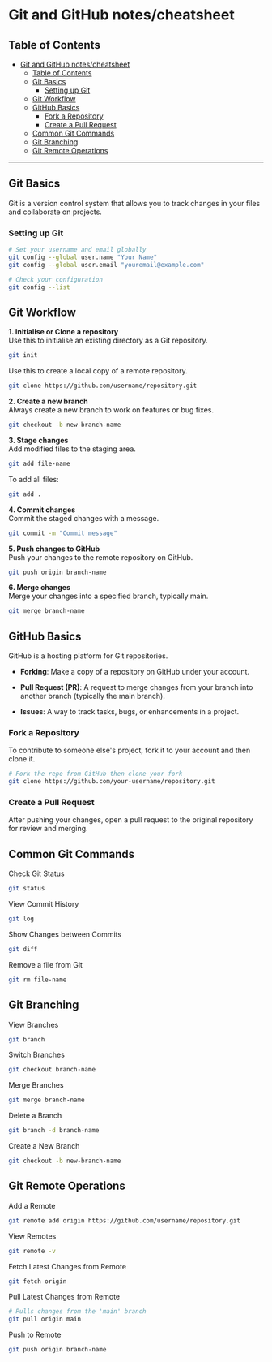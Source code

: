 # Git and GitHub notes/cheatsheet

## Table of Contents
- [Git and GitHub notes/cheatsheet](#git-and-github-notescheatsheet)
  - [Table of Contents](#table-of-contents)
  - [Git Basics](#git-basics)
    - [Setting up Git](#setting-up-git)
  - [Git Workflow](#git-workflow)
  - [GitHub Basics](#github-basics)
    - [Fork a Repository](#fork-a-repository)
    - [Create a Pull Request](#create-a-pull-request)
  - [Common Git Commands](#common-git-commands)
  - [Git Branching](#git-branching)
  - [Git Remote Operations](#git-remote-operations)

---

## Git Basics

Git is a version control system that allows you to track changes in your files and collaborate on projects.

### Setting up Git

```bash
# Set your username and email globally
git config --global user.name "Your Name"
git config --global user.email "youremail@example.com"

# Check your configuration
git config --list
```

## Git Workflow

__1. Initialise or Clone a repository__  
Use this to initialise an existing directory as a Git repository.

```bash
git init
```

Use this to create a local copy of a remote repository.

```bash
git clone https://github.com/username/repository.git
```

__2. Create a new branch__  
Always create a new branch to work on features or bug fixes.

```bash
git checkout -b new-branch-name
```

__3. Stage changes__  
Add modified files to the staging area.

```bash
git add file-name
```

To add all files:

```bash
git add .
```

__4. Commit changes__  
Commit the staged changes with a message.

```bash
git commit -m "Commit message"
```

__5. Push changes to GitHub__  
Push your changes to the remote repository on GitHub.

```bash
git push origin branch-name
```

__6. Merge changes__  
Merge your changes into a specified branch, typically main.

```bash
git merge branch-name
```

## GitHub Basics

GitHub is a hosting platform for Git repositories.

- __Forking__: Make a copy of a repository on GitHub under your account.

- __Pull Request (PR)__: A request to merge changes from your branch into another branch (typically the main branch).

- __Issues__: A way to track tasks, bugs, or enhancements in a project.

### Fork a Repository

To contribute to someone else's project, fork it to your account and then clone it.

```bash
# Fork the repo from GitHub then clone your fork
git clone https://github.com/your-username/repository.git
```

### Create a Pull Request

After pushing your changes, open a pull request to the original repository for review and merging.

## Common Git Commands

Check Git Status
  
```bash
git status
```

View Commit History
  
```bash
git log
```

Show Changes between Commits
  
```bash
git diff
```

Remove a file from Git
  
```bash
git rm file-name
```

## Git Branching

View Branches
```bash
git branch
```

Switch Branches
```bash
git checkout branch-name
```

Merge Branches
```bash
git merge branch-name
```

Delete a Branch
```bash
git branch -d branch-name
```

Create a New Branch
```bash
git checkout -b new-branch-name
```

## Git Remote Operations
Add a Remote
```bash
git remote add origin https://github.com/username/repository.git
```

View Remotes
```bash
git remote -v
```

Fetch Latest Changes from Remote
```bash
git fetch origin
```

Pull Latest Changes from Remote
```bash
# Pulls changes from the 'main' branch
git pull origin main
```

Push to Remote
```bash
git push origin branch-name
```